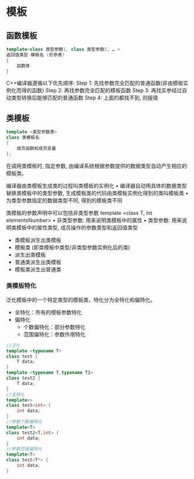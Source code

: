 # 模板

## 函数模板
```c++
template<class 类型参数1, class 类型参数2, … >
返回值类型 模板名 (形参表)
{
    函数体
}
```
C++编译器遵循以下优先顺序:
Step 1: 先找参数完全匹配的普通函数(非由模板实例化而得的函数)
Step 2: 再找参数完全匹配的模板函数
Step 3: 再找实参经过自动类型转换后能够匹配的普通函数
Step 4: 上面的都找不到, 则报错

## 类模板
```c++
template <类型参数表>
class 类模板名
{
    成员函数和成员变量
};
```
在调用类模板时, 指定参数, 由编译系统根据参数提供的数据类型自动产生相应的模板类。

编译器由类模板生成类的过程叫类模板的实例化
• 编译器自动用具体的数据类型
替换类模板中的类型参数, 生成模板类的代码由类模板实例化得到的类叫模板类
• 为类型参数指定的数据类型不同, 得到的模板类不同

类模板的参数声明中可以包括非类型参数
template <class T, int elementsNumber>
• 非类型参数: 用来说明类模板中的属性
• 类型参数: 用来说明类模板中的属性类型, 成员操作的参数类型和返回值类型

- 类模板派生出类模板
- 模板类 (即类模板中类型/非类型参数实例化后的类)
- 派生出类模板
- 普通类派生出类模板
- 模板类派生出普通类

### 类模板特化
泛化模板中的一个特定类型的模板类，特化分为全特化和偏特化。
- 全特化：所有的模板参数特化
- 偏特化
  - 个数偏特化：部分参数特化
  - 范围偏特化：参数作用特化
```c++
//泛化
template <typename T>
class test {
    T data;
}
template <typename T,typename T2>
class test2 {
    T data;
}
//全特化
template<>
class test<int> {
    int data;
}
//参数个数偏特化
template<T>
class test2<T,int> {
    int data;
}
//参数范围偏特化
template<T>
class test<T*> {
    int data;
}
```